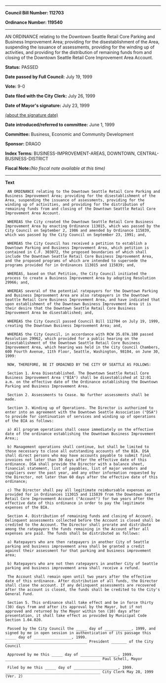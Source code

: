 

********

**Council Bill Number: 112703**
   
**Ordinance Number: 119540**
********

 AN ORDINANCE relating to the Downtown Seattle Retail Core Parking and Business Improvement Area; providing for the disestablishment of the Area, suspending the issuance of assessments, providing for the winding up of activities, and providing for the distribution of remaining funds from and closing of the Downtown Seattle Retail Core Improvement Area Account.

**Status:** PASSED
   
**Date passed by Full Council:** July 19, 1999
   
**Vote:** 9-0
   
**Date filed with the City Clerk:** July 26, 1999
   
**Date of Mayor's signature:** July 23, 1999
   
[(about the signature date)](/~public/approvaldate.htm)
   
   
   
**Date introduced/referred to committee:** June 1, 1999
   
**Committee:** Business, Economic and Community Development
   
**Sponsor:** DRAGO
   
   
**Index Terms:** BUSINESS-IMPROVEMENT-AREAS, DOWNTOWN, CENTRAL-BUSINESS-DISTRICT

**Fiscal Note:**_(No fiscal note available at this time)_

********

**Text**
   
```
 AN ORDINANCE relating to the Downtown Seattle Retail Core Parking and Business Improvement Area; providing for the disestablishment of the Area, suspending the issuance of assessments, providing for the winding up of activities, and providing for the distribution of remaining funds from and closing of the Downtown Seattle Retail Core Improvement Area Account.

 WHEREAS the City created the Downtown Seattle Retail Core Business Improvement Area by enacting Ordinance 113015, which was passed by the City Council on September 2, 1986 and amended by Ordinance 115839, which was passed by the City Council on September 23, 1991; and,

 WHEREAS the City Council has received a petition to establish a Downtown Parking and Business Improvement Area, which petition is contained in C.F. 303072, the proposed boundaries of which shall include the Downtown Seattle Retail Core Business Improvement Area, and the proposed programs of which are intended to supersede the programs provided for in Ordinances 113015 and 115839; and,

 WHEREAS, based on that Petition, the City Council initiated the process to create a Business Improvement Area by adopting Resolution 29966; and,

 WHEREAS several of the potential ratepayers for the Downtown Parking and Business Improvement Area are also ratepayers in the Downtown Seattle Retail Core Business Improvement Area, and have indicated that upon establishment of the Downtown Business Improvement Area it is their desire that the Downtown Seattle Retail Core Business Improvement Area be disestablished; and,

 WHEREAS the City Council passed Council Bill 112704 on July 19, 1999, creating the Downtown Business Improvement Area; and,

 WHEREAS the City Council, in accordance with RCW 35.87A.180 passed Resolution 29962, which provided for a public hearing on the disestablishment of the Downtown Seattle Retail Core Business Improvement Area, which hearing was held in the City Council Chambers, 600 Fourth Avenue, 11th Floor, Seattle, Washington, 98104, on June 30, 1999:

 NOW, THEREFORE, BE IT ORDAINED BY THE CITY OF SEATTLE AS FOLLOWS:

 Section 1. Area Disestablished. The Downtown Seattle Retail Core Business Improvement Area ("BIA") shall be disestablished at 12:01 a.m. on the effective date of the Ordinance establishing the Downtown Parking and Business Improvement Area.

 Section 2. Assessments to Cease. No further assessments shall be made.

 Section 3. Winding up of Operations. The Director is authorized to enter into an agreement with the Downtown Seattle Association ("DSA") to provide for continuation of services and winding up of operations of the BIA as follows:

 a) All program operations shall cease immediately on the effective date of the ordinance establishing the Downtown Business Improvement Area;;

 b) Management operations shall continue, but shall be limited to those necessary to close all outstanding accounts of the BIA. DSA shall direct persons who may have accounts payable to submit final invoices not later than 30 days after the effective date of this ordinance. DSA shall provide the Director with a balance sheet, financial statement, list of payables, list of major vendors and suppliers over the past year, and any other information requested by the Director, not later than 60 days after the effective date of this ordinance;

 c) The Director shall pay all legitimate reimbursable expenses as provided for in Ordinances 113015 and 115839 from the Downtown Seattle Retail Core Improvement Account ("Account") for two years after the effective date of this ordinance in order to pay the legitimate expenses of the BIA.

 Section 4. Distribution of remaining funds and closing of Account. Delinquent assessments collected before the Account is closed shall be credited to the Account. The Director shall prorate and distribute among the ratepayers the funds remaining in the Account after all expenses are paid. The funds shall be distributed as follows:

 a) Ratepayers who are then ratepayers in another City of Seattle parking and business improvement area shall be granted a credit against their assessment for that parking and business improvement area;

 b) Ratepayers who are not then ratepayers in another City of Seattle parking and business improvement area shall receive a refund.

 The Account shall remain open until two years after the effective date of this ordinance. After distribution of all funds, the Director shall close the account. If any delinquent assessments are recovered after the account is closed, the funds shall be credited to the City's General Fund.

 Section 5. This ordinance shall take effect and be in force thirty (30) days from and after its approval by the Mayor, but if not approved and returned by the Mayor within ten (10) days after presentation, it shall take effect as provided by Municipal Code Section 1.04.020.

 Passed by the City Council the _____ day of ____________, 1999, and signed by me in open session in authentication of its passage this _____ day of _________________, 1999. _____________________________________ President _______ of the City Council

 Approved by me this _____ day of _________________, 1999. ___________________________________________ Paul Schell, Mayor

 Filed by me this _____ day of ____________________, 1999. ___________________________________________ City Clerk May 28, 1999 (Ver. 2)

```
